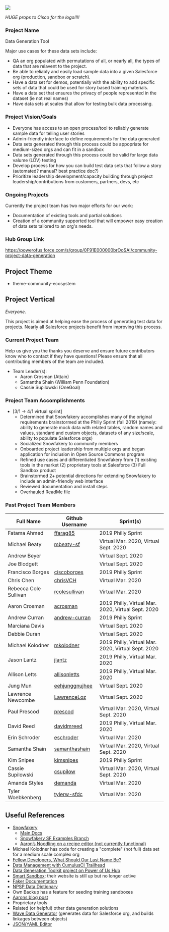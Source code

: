 ![](https://github.com/SFDO-Sprint-2019-Philadelphia/DataGenerationTool/blob/master/Assets/Data%20Generation%20Logo%20Idea%20v01_small.png)

_HUGE props to Cisco for the logo!!!!_

### Project Name

Data Generation Tool

Major use cases for these data sets include:

- QA an org populated with permutations of all, or nearly all, the types of data that are relavent to the project.
- Be able to reliably and easily load sample data into a given Salesforce org (production, sandbox or scratch).
- Have a data set for demos, potentially with the ability to add specific sets of data that could be used for story based training materials.
- Have a data set that ensures the privacy of people represented in the dataset (ie not real names)
- Have data sets at scales that allow for testing bulk data processing.

### Project Vision/Goals

- Everyone has access to an open process/tool to reliably generate sample data for telling user stories
- Admin-friendly interface to define requirements for the data generated
- Data sets generated through this process could be appopriate for medium-sized orgs and can fit in a sandbox
- Data sets generated through this process could be valid for large data valume (LDV) testing
- Develop process for how you can build test data sets that follow a story (automated? manual? best practice doc?)
- Prioritize leadership development/capacity building through project leadership/contributions from customers, partners, devs, etc

### Ongoing Projects

Currently the project team has two major efforts for our work:

- Documentation of existing tools and partial solutions
- Creation of a community supported tool that will empower easy creation of data sets tailored to an org's needs.

### Hub Group Link

https://powerofus.force.com/s/group/0F91E000000brOoSAI/community-project-data-generation

## Project Theme

- theme-community-ecosystem

## Project Vertical

_Everyone._

This project is aimed at helping ease the process of generating test data for projects. Nearly all Salesforce projects benefit from improving this process.

### Current Project Team

Help us give you the thanks you deserve and ensure future contributors know who to contact if they have questions! Please ensure that all contributing members of the team are included.

- Team Leader(s):
  - Aaron Crosman (Attain)
  - Samantha Shain (William Penn Foundation)
  - Cassie Supilowski (OneGoal)

### Project Team Accomplishments

- [3/1 -> 4/1 virtual sprint]
  - Determined that Snowfakery accomplishes many of the original requirements brainstormed at the Philly Sprint (fall 2019) (namely: ability to generate mock data with related tables, random names and values, standard and custom objects, datasets of any size/scale, ability to populate Salesforce orgs)
  - Socialized Snowfakery to community members
  - Onboarded project leadership from multiple orgs and began application for inclusion in Open Source Commons program
  - Refined use cases and differentiated Snowfakery from (1) existing tools in the market (2) proprietary tools at Salesforce (3) Full Sandbox product
  - Brainstormed 2+ potential directions for extending Snowfakery to include an admin-friendly web interface
  - Reviewed documentation and install steps
  - Overhauled ReadMe file

### Past Project Team Members

| Full Name             | Github Username                                     | Sprint(s)                                          |
| --------------------- | --------------------------------------------------- | -------------------------------------------------- |
| Fatama Ahmed          | [ffarag85](https://github.com/ffarag85)             | 2019 Philly Sprint                                 |
| Michael Beaty         | [mbeaty-sf](https://github.com/mbeaty-sf)           | Virtual Mar. 2020, Virtual Sept. 2020              |
| Andrew Beyer          |                                                     | Virtual Sept. 2020                                 |
| Joe Blodgett          |                                                     | Virtual Sept. 2020                                 |
| Francisco Borges      | [ciscoborges](https://github.com/ciscoborges)       | 2019 Philly Sprint                                 |
| Chris Chen            | [chrisVCH](https://github.com/chrisVCH)             | Virtual Mar. 2020                                  |
| Rebecca Cole Sullivan | [rcolesullivan](https://github.com/rcolesullivan)   | Virtual Mar. 2020                                  |
| Aaron Crosman         | [acrosman](https://github.com/acrosman)             | 2019 Philly, Virtual Mar. 2020, Virtual Sept. 2020 |
| Andrew Curran         | [andrew-curran](https://github.com/andrew-curran)   | 2019 Philly Sprint                                 |
| Marciana Davis        |                                                     | Virtual Sept. 2020                                 |
| Debbie Duran          |                                                     | Virtual Sept. 2020                                 |
| Michael Kolodner      | [mkolodner](https://github.com/mkolodner)           | 2019 Philly, Virtual Mar. 2020, Virtual Sept. 2020 |
| Jason Lantz           | [jlantz](https://github.com/jlantz)                 | 2019 Philly, Virtual Mar. 2020                     |
| Allison Letts         | [allisonletts](https://github.com/allisonletts)     | 2019 Philly, Virtual Mar. 2020                     |
| Jung Mun              | [eehjunggnujhee](https://github.com/eehjunggnujhee) | Virtual Sept. 2020                                 |
| Lawrence Newcombe     | [LawrenceLoz](https://github.com/LawrenceLoz)       | Virtual Sept. 2020                                 |
| Paul Prescod          | [prescod](https://github.com/prescod)               | Virtual Mar. 2020, Virtual Sept. 2020              |
| David Reed            | [davidmreed](https://github.com/davidmreed)         | 2019 Philly, Virtual Mar. 2020                     |
| Erin Schroder         | [eschroder](https://github.com/eschroder)           | Virtual Mar. 2020                                  |
| Samantha Shain        | [samanthashain](https://github.com/samanthashain)   | Virtual Mar. 2020, Virtual Sept. 2020              |
| Kim Snipes            | [kimsnipes](https://github.com/kimsnipes)           | 2019 Philly Sprint                                 |
| Cassie Supilowski     | [csupilow](https://github.com/csupilow)             | Virtual Mar. 2020, Virtual Sept. 2020              |
| Amanda Styles         | [demanda](https://github.com/demanda)               | Virtual Mar. 2020                                  |
| Tyler Woebkenberg     | [tylerw-sfdc](https://github.com/tylerw-sfdc)       | Virtual Mar. 2020                                  |

## Useful References

- [Snowfakery](https://github.com/SFDO-Tooling/Snowfakery)
  - [Main Docs](https://snowfakery.readthedocs.io/en/docs/)
  - [Snowfakery SF Examples Branch](https://github.com/SFDO-Tooling/Snowfakery/tree/feature/salesforce-examples)
  - [Aaron’s Noodling on a recipe editor (not currently functional)](https://github.com/acrosman/snowmakery)
- Michael Kolodner has code for creating a "complete" (not full) data set for a medium scale complex org
- [Fellow Developers, What Should Our Last Name Be?](https://dev.to/roygreenfeld/fellow-developers-what-should-our-last-name-be-cle)
- [Data Management with CumulusCI Trailhead](https://trailhead.salesforce.com/en/content/learn/modules/data-management-with-cumulusci?trail_id=build-applications-with-cumulusci)
- [Data Generation Toolkit project on Power of Us Hub](https://powerofus.force.com/s/group/0F91E000000brOoSAI/community-project-data-generation)
- [Smart Sandbox](https://www.smartsandbox.com/index.html): their website is still up but no longer active
- [Faker Documentation](https://faker.readthedocs.io/en/master/)
- [NPSP Data Dictionary](https://attain-projects.quip.com/yD1wAsdz1m1Q/NPSP-Public-Data-Dictionary)
- Own Backup has a feature for seeding training sandboxes
- [Aarons blog post](https://spinningcode.org/2016/09/bad-data-systems-do-not-justify-sexist-your-behavior/)
- Proprietary tools
- Related (or helpful) other data generation solutions
- [Wave Data Generator](https://github.com/ttse-sfdc/sfdc-wave-data-generator) (generates data for Salesforce org, and builds linkages between objects)
- [JSON/YAML Editor](https://json-editor.github.io/json-editor/)
